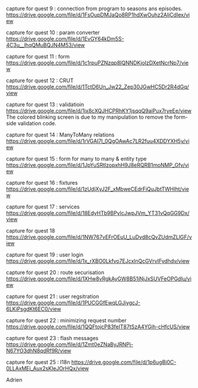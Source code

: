 capture for quest 9 : connection from program to seasons ans episodes.
https://drive.google.com/file/d/1FsOupDMJaQo8RP1hdXwOuhz2AIjCdIex/view

capture for quest 10 : param converter
https://drive.google.com/file/d/1EvGY64kDm5S-4C3u__lhqQMuBQJN4M53/view

capture for quest 11 : form
https://drive.google.com/file/d/1c1rpuPZNzqp8IQNNDKjoIzDXetNcrNp7/view

capture for quest 12 : CRUT
https://drive.google.com/file/d/1TctD6Un_Jw22_Zep30JGwHC5Dr2R4dGq/view

capture for quest 13 : validatioin
https://drive.google.com/file/d/1jx8cXQJHCPRhKY1jsqqQ9aiPux7ryeEe/view
The colored blinking screen is due to my manipulation to remove the form-side validation code.

capture for quest 14 : ManyToMany relations
https://drive.google.com/file/d/1rVGAI7l_0QgOAwAc7LR2fuu4XDDYXH5y/view

capture for quest 15 : form for many to many & entity type
https://drive.google.com/file/d/1JpYuSRtlzopxhH9J8eRQRB1moNMP_Gfv/view

capture for quest 16 : fixtures
https://drive.google.com/file/d/1zUdjXyJ2F_xMbweCEdrFiQuJbtTWHIht/view

capture for quest 17 : services
https://drive.google.com/file/d/18EdyHTb9BPylcJwpJVm_YT31vQqGG9Dx/view

capture for quest 18
https://drive.google.com/file/d/1NW767vEFrOEuU_LuDvd8cQvZUdmZLlGF/view

capture for quest 19 : user login
https://drive.google.com/file/d/1x_rXBO0Lkfvo7EJcxlnQcGVrvIFydhdv/view

capture for quest 20 : route securisation
https://drive.google.com/file/d/1XHw8vRgkAyGW8B51iNjJxSUVFeOPGdIu/view

capture for quest 21 : user regsitration
https://drive.google.com/file/d/1PUCGGfEwqLGJiygcJ-6LKiPsgdKt6EC0/view

capture for quest 22 : minimizing request number
https://drive.google.com/file/d/1QQFtojcP83feIT87tSzA4YGih-cHfcUS/view

capture for quest 23 : flash messages
https://drive.google.com/file/d/1Zmt0eZNaByJRNPj-N67YO3dhN8qdRf9R/view

capture for quest 25 : I18n
https://drive.google.com/file/d/1p6ugBi0C-0LLAxMEj_Aux2sKIeJOrHQx/view

Adrien
